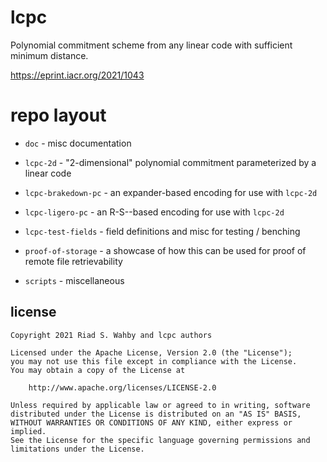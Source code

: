 # lcpc

Polynomial commitment scheme from any linear code with sufficient minimum distance.

https://eprint.iacr.org/2021/1043

# repo layout

- `doc` - misc documentation

- `lcpc-2d` - "2-dimensional" polynomial commitment parameterized by a linear code

- `lcpc-brakedown-pc` - an expander-based encoding for use with `lcpc-2d`

- `lcpc-ligero-pc` - an R-S--based encoding for use with `lcpc-2d`

- `lcpc-test-fields` - field definitions and misc for testing / benching

- `proof-of-storage` - a showcase of how this can be used for proof of remote file retrievability

- `scripts` - miscellaneous

## license

    Copyright 2021 Riad S. Wahby and lcpc authors

    Licensed under the Apache License, Version 2.0 (the "License");
    you may not use this file except in compliance with the License.
    You may obtain a copy of the License at

        http://www.apache.org/licenses/LICENSE-2.0

    Unless required by applicable law or agreed to in writing, software
    distributed under the License is distributed on an "AS IS" BASIS,
    WITHOUT WARRANTIES OR CONDITIONS OF ANY KIND, either express or implied.
    See the License for the specific language governing permissions and
    limitations under the License.

